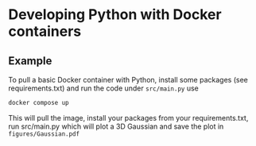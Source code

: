 # Developing Python with Docker containers

## Example

To pull a basic Docker container with Python, install some packages (see requirements.txt) and 
run the code under ```src/main.py``` use
```bash
docker compose up
```

This will pull the image, install your packages from your requirements.txt, run src/main.py which 
will plot a 3D Gaussian and save the plot in ```figures/Gaussian.pdf```
